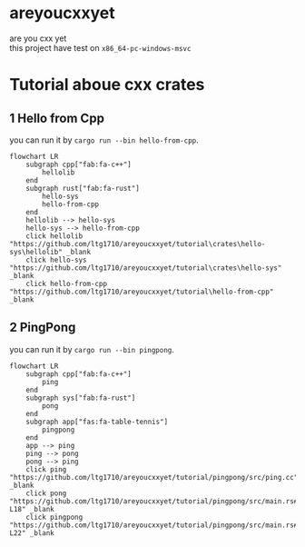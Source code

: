 # areyoucxxyet
are you cxx yet  
this project have test on `x86_64-pc-windows-msvc`

# Tutorial aboue cxx crates

## 1 Hello from Cpp
you can run it by `cargo run --bin hello-from-cpp`.

``` mermaid
flowchart LR
    subgraph cpp["fab:fa-c++"]
        hellolib
    end
    subgraph rust["fab:fa-rust"]
        hello-sys
        hello-from-cpp
    end
    hellolib --> hello-sys
    hello-sys --> hello-from-cpp
    click hellolib "https://github.com/ltg1710/areyoucxxyet/tutorial\crates\hello-sys\hellolib" _blank
    click hello-sys "https://github.com/ltg1710/areyoucxxyet/tutorial\crates\hello-sys" _blank
    click hello-from-cpp "https://github.com/ltg1710/areyoucxxyet/tutorial\hello-from-cpp" _blank
``` 

## 2 PingPong
you can run it by `cargo run --bin pingpong`.

``` mermaid
flowchart LR
    subgraph cpp["fab:fa-c++"]
        ping
    end
    subgraph sys["fab:fa-rust"]
        pong
    end
    subgraph app["fas:fa-table-tennis"]
        pingpong
    end
    app --> ping
    ping --> pong
    pong --> ping
    click ping "https://github.com/ltg1710/areyoucxxyet/tutorial/pingpong/src/ping.cc" _blank
    click pong "https://github.com/ltg1710/areyoucxxyet/tutorial/pingpong/src/main.rs#L13-L18" _blank
    click pingpong "https://github.com/ltg1710/areyoucxxyet/tutorial/pingpong/src/main.rs#L20-L22" _blank
```